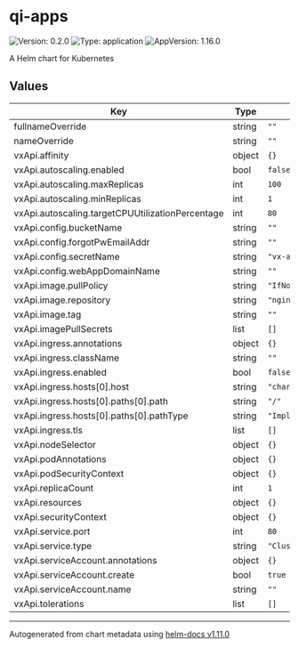 # qi-apps

![Version: 0.2.0](https://img.shields.io/badge/Version-0.2.0-informational?style=flat-square) ![Type: application](https://img.shields.io/badge/Type-application-informational?style=flat-square) ![AppVersion: 1.16.0](https://img.shields.io/badge/AppVersion-1.16.0-informational?style=flat-square)

A Helm chart for Kubernetes

## Values

| Key | Type | Default | Description |
|-----|------|---------|-------------|
| fullnameOverride | string | `""` |  |
| nameOverride | string | `""` |  |
| vxApi.affinity | object | `{}` |  |
| vxApi.autoscaling.enabled | bool | `false` |  |
| vxApi.autoscaling.maxReplicas | int | `100` |  |
| vxApi.autoscaling.minReplicas | int | `1` |  |
| vxApi.autoscaling.targetCPUUtilizationPercentage | int | `80` |  |
| vxApi.config.bucketName | string | `""` |  |
| vxApi.config.forgotPwEmailAddr | string | `""` |  |
| vxApi.config.secretName | string | `"vx-api-secret-env"` |  |
| vxApi.config.webAppDomainName | string | `""` |  |
| vxApi.image.pullPolicy | string | `"IfNotPresent"` |  |
| vxApi.image.repository | string | `"nginx"` |  |
| vxApi.image.tag | string | `""` |  |
| vxApi.imagePullSecrets | list | `[]` |  |
| vxApi.ingress.annotations | object | `{}` |  |
| vxApi.ingress.className | string | `""` |  |
| vxApi.ingress.enabled | bool | `false` |  |
| vxApi.ingress.hosts[0].host | string | `"chart-example.local"` |  |
| vxApi.ingress.hosts[0].paths[0].path | string | `"/"` |  |
| vxApi.ingress.hosts[0].paths[0].pathType | string | `"ImplementationSpecific"` |  |
| vxApi.ingress.tls | list | `[]` |  |
| vxApi.nodeSelector | object | `{}` |  |
| vxApi.podAnnotations | object | `{}` |  |
| vxApi.podSecurityContext | object | `{}` |  |
| vxApi.replicaCount | int | `1` |  |
| vxApi.resources | object | `{}` |  |
| vxApi.securityContext | object | `{}` |  |
| vxApi.service.port | int | `80` |  |
| vxApi.service.type | string | `"ClusterIP"` |  |
| vxApi.serviceAccount.annotations | object | `{}` |  |
| vxApi.serviceAccount.create | bool | `true` |  |
| vxApi.serviceAccount.name | string | `""` |  |
| vxApi.tolerations | list | `[]` |  |

----------------------------------------------
Autogenerated from chart metadata using [helm-docs v1.11.0](https://github.com/norwoodj/helm-docs/releases/v1.11.0)
